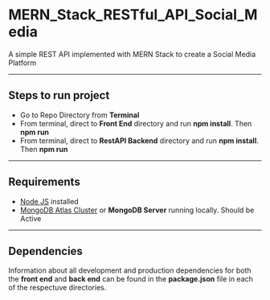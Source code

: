 # MERN_Stack_RESTful_API_Social_Media

A simple REST API implemented with MERN Stack to create a Social Media Platform

<hr>

## Steps to run project

<ul>
	<li>Go to Repo Directory from <b>Terminal</b></li>
	<li>From terminal, direct to <b>Front End</b> directory and run <b>npm install</b>. Then <b>npm run</b></li>
	<li>From terminal, direct to <b>RestAPI Backend</b> directory and run <b>npm install</b>. Then <b>npm run</b></li>
</ul>

<hr>

## Requirements

<ul>
	<li><a href="https://nodejs.org/en/docs/">Node JS</a> installed</li>
	<li><a href="https://www.mongodb.com/cloud/atlas/lp/general/try?jmp=search&utm_source=google&utm_campaign=gs_apac_india_search_brand_atlas_desktop&utm_term=mongodb%20atlas&utm_device=c&utm_medium=cpc_paid_search&utm_matchtype=e&utm_cid=6501677905&utm_asagid=80628974280&utm_adid=382247561728&_bn=g&gclid=EAIaIQobChMIzd7Sscmb5QIVWg4rCh2wNQClEAAYASAAEgIhqfD_BwE">MongoDB Atlas Cluster</a> or <b>MongoDB Server</b> running locally. Should be Active</li>
</ul>

<hr>

## Dependencies

Information about all development and production dependencies for both the **front end** and **back end** can be found in the **package.json** file in each of the respectuve directories.